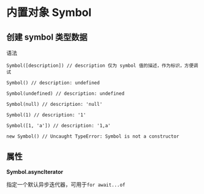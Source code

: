 # 内置对象 Symbol

## 创建 symbol 类型数据

语法

```
Symbol([description]) // description 仅为 symbol 值的描述，作为标识，方便调试
```

```
Symbol() // description: undefined

Symbol(undefined) // description: undefined

Symbol(null) // description: 'null'

Symbol(1) // description: '1'

Symbol([1, 'a']) // description: '1,a'
```

```
new Symbol() // Uncaught TypeError: Symbol is not a constructor
```

## 属性

**Symbol.asyncIterator**

指定一个默认异步迭代器，可用于`for await...of`